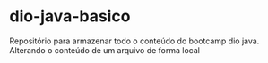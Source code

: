 # dio-java-basico
Repositório para armazenar todo o conteúdo do bootcamp dio java.
Alterando o conteúdo de um arquivo de forma local
